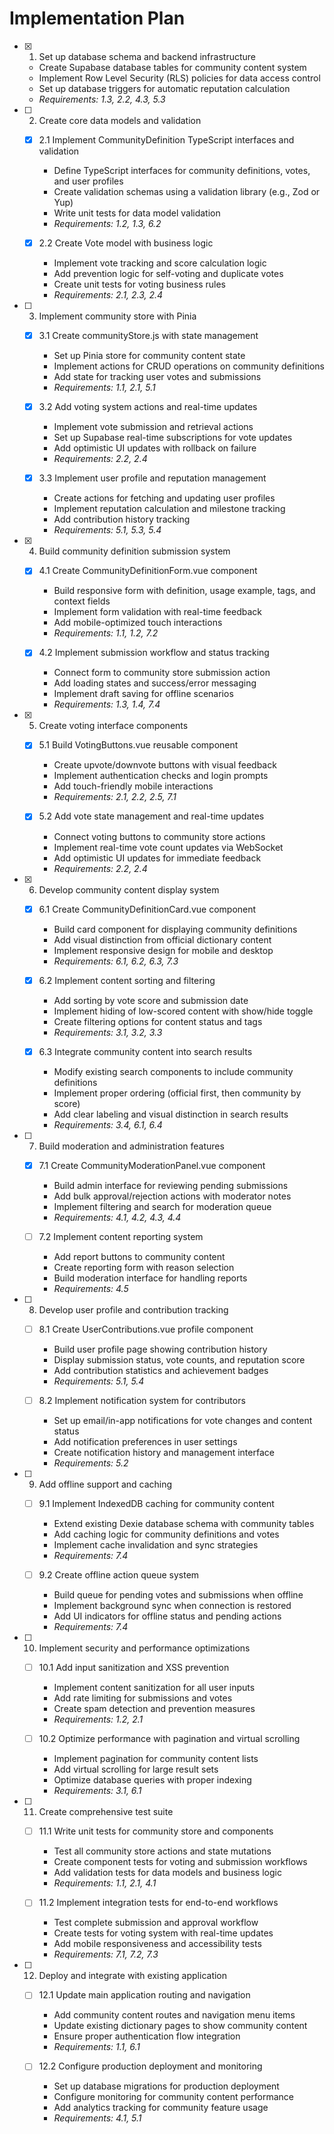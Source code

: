 # Implementation Plan

- [x] 1. Set up database schema and backend infrastructure
  - Create Supabase database tables for community content system
  - Implement Row Level Security (RLS) policies for data access control
  - Set up database triggers for automatic reputation calculation
  - _Requirements: 1.3, 2.2, 4.3, 5.3_

- [ ] 2. Create core data models and validation
  - [x] 2.1 Implement CommunityDefinition TypeScript interfaces and validation
    - Define TypeScript interfaces for community definitions, votes, and user profiles
    - Create validation schemas using a validation library (e.g., Zod or Yup)
    - Write unit tests for data model validation
    - _Requirements: 1.2, 1.3, 6.2_

  - [x] 2.2 Create Vote model with business logic
    - Implement vote tracking and score calculation logic
    - Add prevention logic for self-voting and duplicate votes
    - Create unit tests for voting business rules
    - _Requirements: 2.1, 2.3, 2.4_

- [ ] 3. Implement community store with Pinia
  - [x] 3.1 Create communityStore.js with state management
    - Set up Pinia store for community content state
    - Implement actions for CRUD operations on community definitions
    - Add state for tracking user votes and submissions
    - _Requirements: 1.1, 2.1, 5.1_

  - [x] 3.2 Add voting system actions and real-time updates
    - Implement vote submission and retrieval actions
    - Set up Supabase real-time subscriptions for vote updates
    - Add optimistic UI updates with rollback on failure
    - _Requirements: 2.2, 2.4_

  - [x] 3.3 Implement user profile and reputation management
    - Create actions for fetching and updating user profiles
    - Implement reputation calculation and milestone tracking
    - Add contribution history tracking
    - _Requirements: 5.1, 5.3, 5.4_

- [x] 4. Build community definition submission system
  - [x] 4.1 Create CommunityDefinitionForm.vue component
    - Build responsive form with definition, usage example, tags, and context fields
    - Implement form validation with real-time feedback
    - Add mobile-optimized touch interactions
    - _Requirements: 1.1, 1.2, 7.2_

  - [x] 4.2 Implement submission workflow and status tracking
    - Connect form to community store submission action
    - Add loading states and success/error messaging
    - Implement draft saving for offline scenarios
    - _Requirements: 1.3, 1.4, 7.4_

- [x] 5. Create voting interface components
  - [x] 5.1 Build VotingButtons.vue reusable component
    - Create upvote/downvote buttons with visual feedback
    - Implement authentication checks and login prompts
    - Add touch-friendly mobile interactions
    - _Requirements: 2.1, 2.2, 2.5, 7.1_

  - [x] 5.2 Add vote state management and real-time updates
    - Connect voting buttons to community store actions
    - Implement real-time vote count updates via WebSocket
    - Add optimistic UI updates for immediate feedback
    - _Requirements: 2.2, 2.4_

- [x] 6. Develop community content display system
  - [x] 6.1 Create CommunityDefinitionCard.vue component
    - Build card component for displaying community definitions
    - Add visual distinction from official dictionary content
    - Implement responsive design for mobile and desktop
    - _Requirements: 6.1, 6.2, 6.3, 7.3_

  - [x] 6.2 Implement content sorting and filtering
    - Add sorting by vote score and submission date
    - Implement hiding of low-scored content with show/hide toggle
    - Create filtering options for content status and tags
    - _Requirements: 3.1, 3.2, 3.3_

  - [x] 6.3 Integrate community content into search results
    - Modify existing search components to include community definitions
    - Implement proper ordering (official first, then community by score)
    - Add clear labeling and visual distinction in search results
    - _Requirements: 3.4, 6.1, 6.4_

- [ ] 7. Build moderation and administration features
  - [x] 7.1 Create CommunityModerationPanel.vue component
    - Build admin interface for reviewing pending submissions
    - Add bulk approval/rejection actions with moderator notes
    - Implement filtering and search for moderation queue
    - _Requirements: 4.1, 4.2, 4.3, 4.4_

  - [ ] 7.2 Implement content reporting system
    - Add report buttons to community content
    - Create reporting form with reason selection
    - Build moderation interface for handling reports
    - _Requirements: 4.5_

- [ ] 8. Develop user profile and contribution tracking
  - [ ] 8.1 Create UserContributions.vue profile component
    - Build user profile page showing contribution history
    - Display submission status, vote counts, and reputation score
    - Add contribution statistics and achievement badges
    - _Requirements: 5.1, 5.4_

  - [ ] 8.2 Implement notification system for contributors
    - Set up email/in-app notifications for vote changes and content status
    - Add notification preferences in user settings
    - Create notification history and management interface
    - _Requirements: 5.2_

- [ ] 9. Add offline support and caching
  - [ ] 9.1 Implement IndexedDB caching for community content
    - Extend existing Dexie database schema with community tables
    - Add caching logic for community definitions and votes
    - Implement cache invalidation and sync strategies
    - _Requirements: 7.4_

  - [ ] 9.2 Create offline action queue system
    - Build queue for pending votes and submissions when offline
    - Implement background sync when connection is restored
    - Add UI indicators for offline status and pending actions
    - _Requirements: 7.4_

- [ ] 10. Implement security and performance optimizations
  - [ ] 10.1 Add input sanitization and XSS prevention
    - Implement content sanitization for all user inputs
    - Add rate limiting for submissions and votes
    - Create spam detection and prevention measures
    - _Requirements: 1.2, 2.1_

  - [ ] 10.2 Optimize performance with pagination and virtual scrolling
    - Implement pagination for community content lists
    - Add virtual scrolling for large result sets
    - Optimize database queries with proper indexing
    - _Requirements: 3.1, 6.1_

- [ ] 11. Create comprehensive test suite
  - [ ] 11.1 Write unit tests for community store and components
    - Test all community store actions and state mutations
    - Create component tests for voting and submission workflows
    - Add validation tests for data models and business logic
    - _Requirements: 1.1, 2.1, 4.1_

  - [ ] 11.2 Implement integration tests for end-to-end workflows
    - Test complete submission and approval workflow
    - Create tests for voting system with real-time updates
    - Add mobile responsiveness and accessibility tests
    - _Requirements: 7.1, 7.2, 7.3_

- [ ] 12. Deploy and integrate with existing application
  - [ ] 12.1 Update main application routing and navigation
    - Add community content routes and navigation menu items
    - Update existing dictionary pages to show community content
    - Ensure proper authentication flow integration
    - _Requirements: 1.1, 6.1_

  - [ ] 12.2 Configure production deployment and monitoring
    - Set up database migrations for production deployment
    - Configure monitoring for community content performance
    - Add analytics tracking for community feature usage
    - _Requirements: 4.1, 5.1_